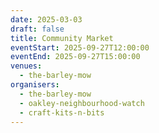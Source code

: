 ```yaml
---
date: 2025-03-03
draft: false
title: Community Market
eventStart: 2025-09-27T12:00:00
eventEnd: 2025-09-27T15:00:00
venues:
  - the-barley-mow
organisers:
  - the-barley-mow
  - oakley-neighbourhood-watch
  - craft-kits-n-bits
---
```

